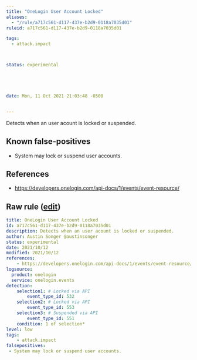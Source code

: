 ```yaml
---
title: "OneLogin User Account Locked"
aliases:
  - "/rule/a717c561-d117-437e-b2d9-0118a7035d01"
ruleid: a717c561-d117-437e-b2d9-0118a7035d01

tags:
  - attack.impact



status: experimental





date: Mon, 11 Oct 2021 21:03:48 -0500


---
```


Detects when an user acount is locked or suspended.

<!--more-->


## Known false-positives

* System may lock or suspend user accounts.



## References

* https://developers.onelogin.com/api-docs/1/events/event-resource/


## Raw rule ([edit](https://github.com/SigmaHQ/sigma/edit/master/rules/cloud/onelogin/onelogin_user_account_locked.yml))
```yaml
title: OneLogin User Account Locked
id: a717c561-d117-437e-b2d9-0118a7035d01
description: Detects when an user acount is locked or suspended.
author: Austin Songer @austinsonger
status: experimental
date: 2021/10/12
modified: 2021/10/12
references:
    - https://developers.onelogin.com/api-docs/1/events/event-resource/
logsource:
  product: onelogin
  service: onelogin.events
detection:
    selection1: # Locked via API
        event_type_id: 532
    selection2: # Locked via API
        event_type_id: 553
    selection3: # Suspended via API
        event_type_id: 551
    condition: 1 of selection*
level: low
tags:
    - attack.impact
falsepositives:
 - System may lock or suspend user accounts.

```
